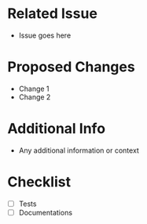 # Related Issue
- Issue goes here 

# Proposed Changes
- Change 1
- Change 2

# Additional Info
- Any additional information or context

# Checklist
- [ ] Tests
- [ ] Documentations
